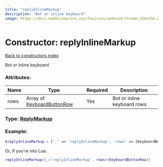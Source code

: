 ```yaml
---
title: "replyInlineMarkup"
description: "Bot or inline keyboard"
image: https://docs.madelineproto.xyz/favicons/android-chrome-256x256.png
---
```

# Constructor: replyInlineMarkup  
[Back to constructors index](index.md)



Bot or inline keyboard

### Attributes:

| Name     |    Type       | Required | Description |
|----------|---------------|----------|-------------|
|rows|Array of [KeyboardButtonRow](../types/KeyboardButtonRow.md) | Yes|Bot or inline keyboard rows|



### Type: [ReplyMarkup](../types/ReplyMarkup.md)


### Example:

```php
$replyInlineMarkup = ['_' => 'replyInlineMarkup', 'rows' => [KeyboardButtonRow, KeyboardButtonRow]];
```  


Or, if you're into Lua:

```lua
replyInlineMarkup={_='replyInlineMarkup', rows={KeyboardButtonRow}}

```


